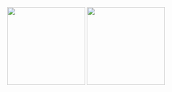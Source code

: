 <div align="center">
	<img height="180em" src="https://github-readme-stats.vercel.app/api?username=Hungpd170501&show_icons=true&hide_border=true&&count_private=true&include_all_commits=true&theme=gruvbox"/>
	<img height="180em" src="https://github-readme-stats.vercel.app/api/top-langs/?username=Hungpd170501&theme=gruvbox&show_icons=true&hide_border=true&layout=compact&langs_count=6"/>
</div>

<!--
**Hungpd170501/Hungpd170501** is a ✨ _special_ ✨ repository because its `README.md` (this file) appears on your GitHub profile.

Here are some ideas to get you started:

- 🔭 I’m currently working on ...
- 🌱 I’m currently learning ...
- 👯 I’m looking to collaborate on ...
- 🤔 I’m looking for help with ...
- 💬 Ask me about ...
- 📫 How to reach me: ...
- 😄 Pronouns: ...
- ⚡ Fun fact: ...
-->
